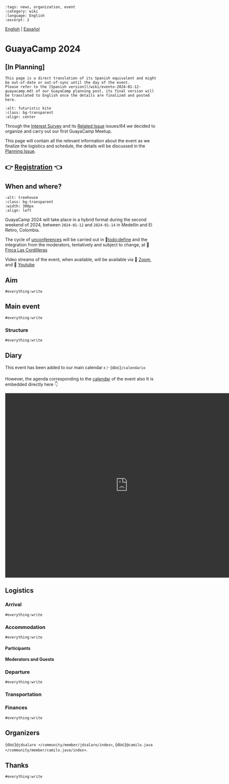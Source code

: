 ```{post} 2023-10-12
:tags: news, organization, event
:category: wiki
:language: English
:excerpt: 2
```

[English](/wiki/evento-2024-01-12-guayacamp-en.md) | [Español](/wiki/evento-2024-01-12-guayacamp.md) <!-- l10n:select -->


# GuayaCamp 2024
## [In Planning]

```{warning} This is an example
This page is a direct translation of its Spanish equivalent and might be out-of-date or out-of-sync until the day of the event. 
Please refer to the [Spanish version](/wiki/evento-2024-01-12-guayacamp.md) of our GuayaCamp planning post, its final version will be translated to English once the details are finalized and posted here.
```

```{image} ./evento-2024-01-12-guayacamp.md-data/kite.png
:alt: futuristic kite
:class: bg-transparent
:align: center
```

Through the [Interest Survey](https://docs.google.com/forms/d/1JjcP6s8lYX-oGFBXbnbgsk9Xk15iuC_clavsjp5LCkw) and its [Related Issue](https://gitlab.com/guayahack/main/-/117) issues/84 we decided to organize and carry out our first GuayaCamp Meetup.

This page will contain all the relevant information about the event as we finalize the logistics and schedule, the details will be discussed in the [Planning Issue](https://gitlab.com/guayahack/main/-/issues/117).

## 👉 [Registration](https://docs.google.com/forms/d/1JjcP6s8lYX-oGFBXbnbgsk9Xk15iuC_clavsjp5LCkw/edit#responses) 👈

## When and where?

```{image} ./evento-2024-01-12-guayacamp.md-data/treehouse.png
:alt: treehouse
:class: bg-transparent
:width: 300px
:align: left
```

GuayaCamp 2024 will take place in a hybrid format during the second weekend of 2024, between `2024-01-12` and `2024-01-14` in Medellín and El Retiro, Colombia.

The cycle of [unconferences](https://es.wikipedia.org/wiki/Desconference) will be carried out in 📍[todo:define](https://maps.app.goo.gl/4YTXGcRULUHSLJw78) and the integration from the moderators, tentatively and subject to change, at 📍 [Finca Las Cordilleras](https://www.instagram.com/lascordilleras/)

Video streams of the event, when available, will be available via 🔗 [Zoom](`#todo:define`), and 🔗 [Youtube](https://www.youtube.com/@guayahack)

## Aim

`#everything:write`

## Main event

`#everything:write`

### Structure

`#everything:write`


## Diary

This event has been added to our main calendar 👉 {doc}`/calendario`

However, the agenda corresponding to the [calendar](https://calendar.google.com/calendar/embed?src=cc1058b39f9c45d8031a5e5aa56e617ade17d58445a6667af420612f54007f16%40group.calendar.google.com&ctz=America%2FBogota) of the event also It is embedded directly here 👇


<div class="responsiveCal">
<iframe src="https://calendar.google.com/calendar/embed?height=600&wkst=2&dates=20240112%2F20240114&bgcolor=%2385ff54&ctz=America%2FBogota&mode=AGENDA&showPrint=1&showNav=0&showTitle=0&showDate=0&showTabs=0&showCalendars=0&src=Y2MxMDU4YjM5ZjljNDVkODAzMWE1ZTVhYTU2ZTYxN2FkZTE3ZDU4NDQ1YTY2NjdhZjQyMDYxMmY1NDAwN2YxNkBncm91cC5jYWxlbmRhci5nb29nbGUuY29t&color=%23F6BF26" style="border:solid 1px #777; filter: invert(.9) saturate(1.2) hue-rotate(145deg);" width="800" height="600" frameborder="0" scrolling="no"></iframe>
</div>


## Logistics

### Arrival

`#everything:write`

### Accommodation

`#everything:write`

#### Participants

#### Moderators and Guests


### Departure

`#everything:write`

### Transportation

### Finances

`#everything:write`






## Organizers

{doc}`@jdsalaro </community/member/jdsalaro/index>`, {doc}`@camilo.java </community/member/camilo.java/index>`.

## Thanks

`#everything:write`
